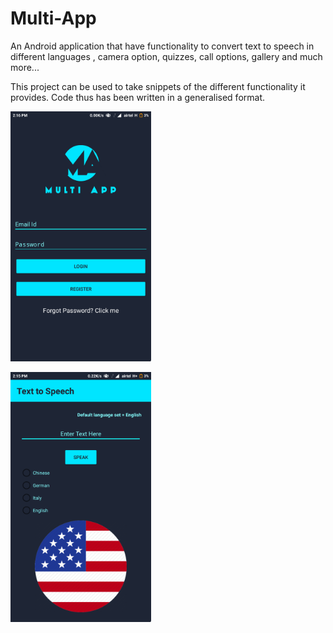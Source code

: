 # Multi-App
An Android application that have functionality to convert text to speech in different languages , camera option, quizzes, call options, gallery and much more...

This project can be used to take snippets of the different functionality it provides.
Code thus has been written in a generalised format.<br/>

<p><img src="screenshots/2.png" alt="Login Page" height="400px" /></p>
<p><img src="screenshots/1.png" alt="TTS Multi-language" height="400px" /></p>